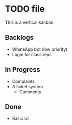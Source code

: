 # TODO file

This is a vertical kanban.


## Backlogs

- WhatsApp bot (low priority)
- Login for class reps

## In Progress

- Complaints
- A ticket system
	- Comments

## Done

- Basic UI

